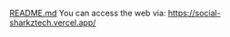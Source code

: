 [README.md](https://github.com/user-attachments/files/17079702/README.md)
You can access the web via: https://social-sharkztech.vercel.app/
